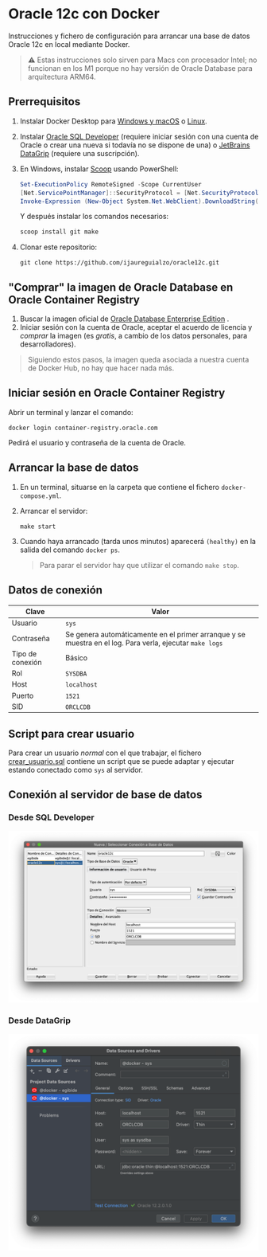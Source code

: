# Oracle 12c con Docker

Instrucciones y fichero de configuración para arrancar una base de datos Oracle 12c en local mediante Docker.

> ⚠️ Estas instrucciones solo sirven para Macs con procesador Intel; no funcionan en los M1 porque no hay versión
> de Oracle Database para arquitectura ARM64.

## Prerrequisitos

1. Instalar Docker Desktop para [Windows y macOS](https://www.docker.com/products/docker-desktop)
   o [Linux](https://docs.docker.com/desktop/linux/).

2. Instalar [Oracle SQL Developer](https://www.oracle.com/es/database/technologies/appdev/sql-developer.html) (requiere
   iniciar sesión con una cuenta de Oracle o crear una nueva si todavía no se dispone de una)
   o [JetBrains DataGrip](https://www.jetbrains.com/es-es/datagrip/) (requiere una suscripción).

3. En Windows, instalar [Scoop](https://scoop.sh) usando PowerShell:

   ```powershell
   Set-ExecutionPolicy RemoteSigned -Scope CurrentUser
   [Net.ServicePointManager]::SecurityProtocol = [Net.SecurityProtocolType]::Tls12
   Invoke-Expression (New-Object System.Net.WebClient).DownloadString('https://get.scoop.sh')
   ```

   Y después instalar los comandos necesarios:

   ```powershell
   scoop install git make
   ```

4. Clonar este repositorio:

   ```shell
   git clone https://github.com/ijaureguialzo/oracle12c.git
   ```

## "Comprar" la imagen de Oracle Database en Oracle Container Registry

1. Buscar la imagen oficial
   de [Oracle Database Enterprise Edition](https://container-registry.oracle.com/ords/f?p=113:4:6346328126496:::4:P4_REPOSITORY,AI_REPOSITORY,AI_REPOSITORY_NAME,P4_REPOSITORY_NAME,P4_EULA_ID,P4_BUSINESS_AREA_ID:9,9,Oracle%20Database%20Enterprise%20Edition,Oracle%20Database%20Enterprise%20Edition,6,0&cs=3d7S7J47epiaT8Vq1utloicweB2qendPAlshTo3MK16NtIKtyZzj28QPB2jsuUNu0aPrc7P3SBtSh-poXV78pjg)
   .
2. Iniciar sesión con la cuenta de Oracle, aceptar el acuerdo de licencia y _comprar_ la imagen (es _gratis_, a cambio
   de los datos personales, para
   desarrolladores).

> Siguiendo estos pasos, la imagen queda asociada a nuestra cuenta de Docker Hub, no hay que hacer nada más.

## Iniciar sesión en Oracle Container Registry

Abrir un terminal y lanzar el comando:

   ```shell
   docker login container-registry.oracle.com
   ```

Pedirá el usuario y contraseña de la cuenta de Oracle.

## Arrancar la base de datos

1. En un terminal, situarse en la carpeta que contiene el fichero `docker-compose.yml`.
2. Arrancar el servidor:

   ```shell
   make start
   ```

3. Cuando haya arrancado (tarda unos minutos) aparecerá `(healthy)` en la salida del comando `docker ps`.

   > Para parar el servidor hay que utilizar el comando `make stop`.

## Datos de conexión

| Clave            | Valor                                                                                                    |
|------------------|----------------------------------------------------------------------------------------------------------|
| Usuario          | `sys`                                                                                                    |
| Contraseña       | Se genera automáticamente en el primer arranque y se muestra en el log. Para verla, ejecutar `make logs` |
| Tipo de conexión | Básico                                                                                                   |
| Rol              | `SYSDBA`                                                                                                 |
| Host             | `localhost`                                                                                              |
| Puerto           | `1521`                                                                                                   |
| SID              | `ORCLCDB`                                                                                                |

## Script para crear usuario

Para crear un usuario _normal_ con el que trabajar, el fichero [crear_usuario.sql](crear_usuario.sql) contiene un script
que se puede adaptar y ejecutar estando conectado como `sys` al servidor.

## Conexión al servidor de base de datos

### Desde SQL Developer

![](conexion.png)

### Desde DataGrip

![](datagrip.png)
